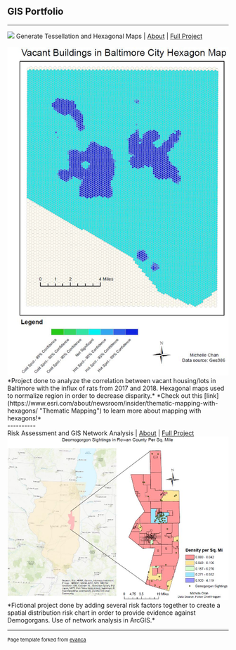 ## GIS Portfolio
---
<img src="/mappp.qgs"/>
Generate Tessellation and Hexagonal Maps | <a href="/gisprojects/index">About</a> | <a href="pdf/lab5part1a-merged.pdf">Full Project</a> 
<br><br>
<img src="images/ya2.JPG"/>
<br>
*Project done to analyze the correlation between vacant housing/lots in Baltimore with the influx of rats from 2017 and 2018. Hexagonal maps used to normalize region in order to decrease disparity.*
*Check out this [link](https://www.esri.com/about/newsroom/insider/thematic-mapping-with-hexagons/ "Thematic Mapping") to learn more about mapping with hexagons!*
<br>
----------
<br>
Risk Assessment and GIS Network Analysis | <a href="/gisprojects/riskfactors">About</a> | <a href="pdf/practical2_pt1-merged.pdf">Full Project</a>  
<br>
<img src="images/practical.JPG"/>
<br>
*Fictional project done by adding several risk factors together to create a spatial distribution risk chart in order to provide evidence against Demogorgans. Use of network analysis in ArcGIS.*
<br>

 
---
<p style="font-size:11px">Page template forked from <a href="https://github.com/evanca/quick-portfolio">evanca</a></p>
<!-- Remove above link if you don't want to attibute -->
